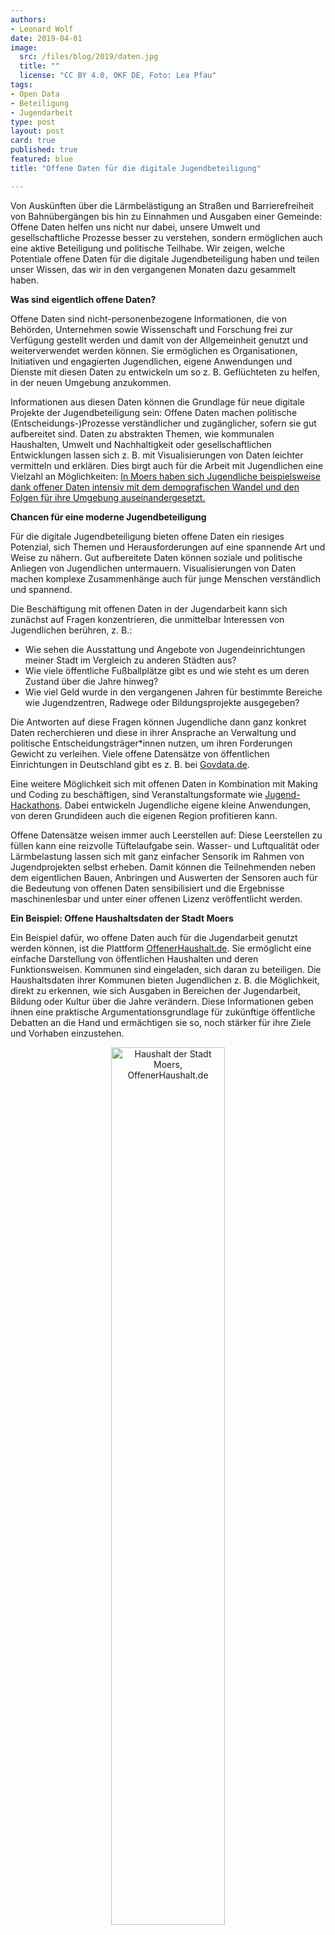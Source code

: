 ```yaml
---
authors: 
- Leonard Wolf
date: 2019-04-01
image: 
  src: /files/blog/2019/daten.jpg
  title: ""
  license: "CC BY 4.0, OKF DE, Foto: Lea Pfau"
tags:
- Open Data
- Beteiligung
- Jugendarbeit
type: post
layout: post
card: true
published: true
featured: blue
title: "Offene Daten für die digitale Jugendbeteiligung"

---
```


Von Auskünften über die Lärmbelästigung an Straßen und Barrierefreiheit von Bahnübergängen bis hin zu Einnahmen und Ausgaben einer Gemeinde: Offene Daten helfen uns nicht nur dabei, unsere Umwelt und gesellschaftliche Prozesse besser zu verstehen, sondern ermöglichen auch eine aktive Beteiligung und politische Teilhabe. Wir zeigen, welche Potentiale offene Daten für die digitale Jugendbeteiligung haben und teilen unser Wissen, das wir in den vergangenen Monaten dazu gesammelt haben. 

**Was sind eigentlich offene Daten?**

Offene Daten sind nicht-personenbezogene Informationen, die von Behörden, Unternehmen sowie Wissenschaft und Forschung frei zur Verfügung gestellt werden und damit von der Allgemeinheit genutzt und weiterverwendet werden können. Sie ermöglichen es Organisationen, Initiativen und engagierten Jugendlichen, eigene Anwendungen und Dienste mit diesen Daten zu entwickeln um so z. B. Geflüchteten zu helfen, in der neuen Umgebung anzukommen.

Informationen aus diesen Daten können die Grundlage für neue digitale Projekte der Jugendbeteiligung sein: Offene Daten machen politische (Entscheidungs-)Prozesse verständlicher und zugänglicher, sofern sie gut aufbereitet sind. Daten zu abstrakten Themen, wie kommunalen Haushalten, Umwelt und Nachhaltigkeit oder gesellschaftlichen Entwicklungen lassen sich z. B. mit Visualisierungen von Daten leichter vermitteln und erklären. Dies birgt auch für die Arbeit mit Jugendlichen eine Vielzahl an Möglichkeiten: [In Moers haben sich Jugendliche beispielsweise dank offener Daten intensiv mit dem demografischen Wandel und den Folgen für ihre Umgebung auseinandergesetzt.](https://datenmachenschule.de/assets/downloads/datenmachenschule_leitfaden.pdf)

**Chancen für eine moderne Jugendbeteiligung**

Für die digitale Jugendbeteiligung bieten offene Daten ein riesiges Potenzial, sich Themen und Herausforderungen auf eine spannende Art und Weise zu nähern. Gut aufbereitete Daten können soziale und politische Anliegen von Jugendlichen untermauern. Visualisierungen von Daten machen komplexe Zusammenhänge auch für junge Menschen verständlich und spannend.

Die Beschäftigung mit offenen Daten in der Jugendarbeit kann sich zunächst auf Fragen konzentrieren, die unmittelbar Interessen von Jugendlichen berühren, z. B.: <br>

- Wie sehen die Ausstattung und Angebote von Jugendeinrichtungen meiner Stadt im Vergleich zu anderen Städten aus? <br>
- Wie viele öffentliche Fußballplätze gibt es und wie steht es um deren Zustand über die Jahre hinweg? <br>
- Wie viel Geld wurde in den vergangenen Jahren für bestimmte Bereiche wie Jugendzentren, Radwege oder Bildungsprojekte ausgegeben? <br>

Die Antworten auf diese Fragen können Jugendliche dann ganz konkret Daten recherchieren und diese in ihrer Ansprache an Verwaltung und politische Entscheidungsträger\*innen nutzen, um ihren Forderungen Gewicht zu verleihen. Viele offene Datensätze von öffentlichen Einrichtungen in Deutschland gibt es z. B. bei [Govdata.de](https://www.govdata.de/). 

Eine weitere Möglichkeit sich mit offenen Daten  in Kombination mit Making und Coding zu beschäftigen, sind  Veranstaltungsformate wie [Jugend-Hackathons](https://handbuch.jugendhackt.de). Dabei entwickeln Jugendliche eigene kleine Anwendungen, von deren Grundideen auch die eigenen Region profitieren kann.

Offene Datensätze weisen immer auch Leerstellen auf: Diese Leerstellen zu füllen kann eine reizvolle Tüftelaufgabe sein. Wasser- und Luftqualität oder Lärmbelastung lassen sich mit ganz einfacher Sensorik im Rahmen von Jugendprojekten selbst erheben. Damit können die Teilnehmenden neben dem eigentlichen Bauen, Anbringen und Auswerten der Sensoren auch für die Bedeutung von offenen Daten sensibilisiert und die Ergebnisse maschinenlesbar und unter einer offenen Lizenz veröffentlicht werden.

**Ein Beispiel: Offene Haushaltsdaten der Stadt Moers**

Ein Beispiel dafür, wo offene Daten auch für die Jugendarbeit genutzt werden können, ist die Plattform [OffenerHaushalt.de](https://offenerhaushalt.de). Sie ermöglicht eine einfache Darstellung von öffentlichen Haushalten und deren Funktionsweisen. Kommunen sind eingeladen, sich daran zu beteiligen. Die Haushaltsdaten ihrer Kommunen bieten Jugendlichen z. B. die Möglichkeit, direkt zu erkennen, wie sich Ausgaben in Bereichen der Jugendarbeit, Bildung oder  Kultur über die Jahre verändern. Diese Informationen geben  ihnen eine praktische Argumentationsgrundlage für zukünftige öffentliche Debatten an die Hand und ermächtigen sie so, noch stärker für ihre Ziele und Vorhaben einzustehen.

<center><img src="/files/blog/2019/moers.JPG" alt="Haushalt der Stadt Moers, OffenerHaushalt.de" width="60%"></center>

Weitere Ideen zur Nutzung von offenen Daten für die Jugendarbeit gibt es auch in unserem [Lernmaterial zu Open Data](https://demokratielabore.de/publikationen/downloads/Handreichung_Offene_Daten.pdf) und auf unserer [Materialplattform](https://demokratielabore.de/materialsammlung).

